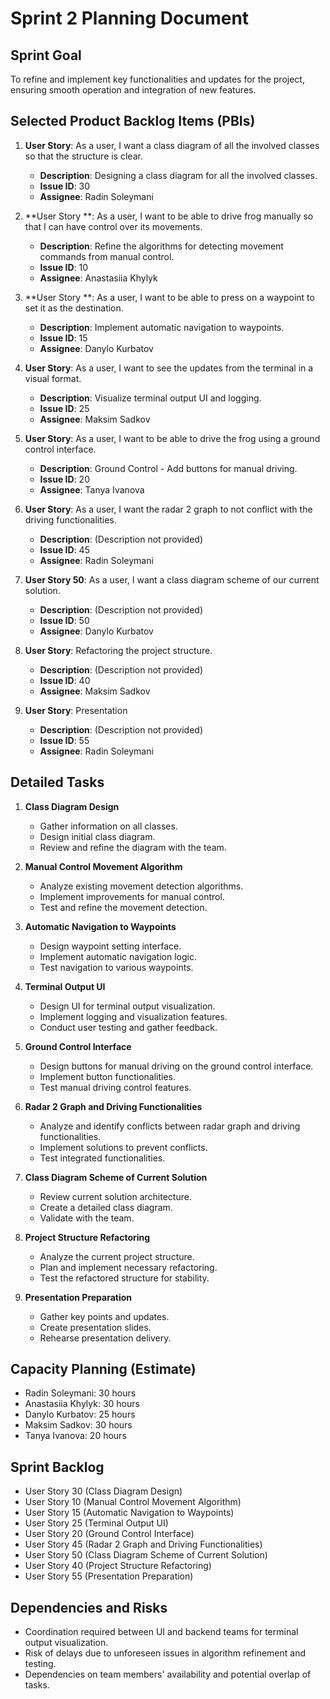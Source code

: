 
# Sprint 2 Planning Document

## Sprint Goal
To refine and implement key functionalities and updates for the project, ensuring smooth operation and integration of new features.

## Selected Product Backlog Items (PBIs)
1. **User Story**: As a user, I want a class diagram of all the involved classes so that the structure is clear.
   - **Description**: Designing a class diagram for all the involved classes.
   - **Issue ID**: 30
   - **Assignee**: Radin Soleymani

2. **User Story **: As a user, I want to be able to drive frog manually so that I can have control over its movements.
   - **Description**: Refine the algorithms for detecting movement commands from manual control.
   - **Issue ID**: 10
   - **Assignee**: Anastasiia Khylyk

3. **User Story **: As a user, I want to be able to press on a waypoint to set it as the destination.
   - **Description**: Implement automatic navigation to waypoints.
   - **Issue ID**: 15
   - **Assignee**: Danylo Kurbatov

4. **User Story**: As a user, I want to see the updates from the terminal in a visual format.
   - **Description**: Visualize terminal output UI and logging.
   - **Issue ID**: 25
   - **Assignee**: Maksim Sadkov

5. **User Story**: As a user, I want to be able to drive the frog using a ground control interface.
   - **Description**: Ground Control - Add buttons for manual driving.
   - **Issue ID**: 20
   - **Assignee**: Tanya Ivanova

6. **User Story**: As a user, I want the radar 2 graph to not conflict with the driving functionalities.
   - **Description**: (Description not provided)
   - **Issue ID**: 45
   - **Assignee**: Radin Soleymani

7. **User Story 50**: As a user, I want a class diagram scheme of our current solution.
   - **Description**: (Description not provided)
   - **Issue ID**: 50
   - **Assignee**: Danylo Kurbatov

8. **User Story**: Refactoring the project structure.
   - **Description**: (Description not provided)
   - **Issue ID**: 40
   - **Assignee**: Maksim Sadkov

9. **User Story**: Presentation
   - **Description**: (Description not provided)
   - **Issue ID**: 55
   - **Assignee**: Radin Soleymani

## Detailed Tasks
1. **Class Diagram Design**
   - Gather information on all classes.
   - Design initial class diagram.
   - Review and refine the diagram with the team.
   
2. **Manual Control Movement Algorithm**
   - Analyze existing movement detection algorithms.
   - Implement improvements for manual control.
   - Test and refine the movement detection.
   
3. **Automatic Navigation to Waypoints**
   - Design waypoint setting interface.
   - Implement automatic navigation logic.
   - Test navigation to various waypoints.

4. **Terminal Output UI**
   - Design UI for terminal output visualization.
   - Implement logging and visualization features.
   - Conduct user testing and gather feedback.

5. **Ground Control Interface**
   - Design buttons for manual driving on the ground control interface.
   - Implement button functionalities.
   - Test manual driving control features.

6. **Radar 2 Graph and Driving Functionalities**
   - Analyze and identify conflicts between radar graph and driving functionalities.
   - Implement solutions to prevent conflicts.
   - Test integrated functionalities.

7. **Class Diagram Scheme of Current Solution**
   - Review current solution architecture.
   - Create a detailed class diagram.
   - Validate with the team.

8. **Project Structure Refactoring**
   - Analyze the current project structure.
   - Plan and implement necessary refactoring.
   - Test the refactored structure for stability.

9. **Presentation Preparation**
   - Gather key points and updates.
   - Create presentation slides.
   - Rehearse presentation delivery.

## Capacity Planning (Estimate)
- Radin Soleymani: 30 hours
- Anastasiia Khylyk: 30 hours
- Danylo Kurbatov: 25 hours
- Maksim Sadkov: 30 hours
- Tanya Ivanova: 20 hours

## Sprint Backlog
- User Story 30 (Class Diagram Design)
- User Story 10 (Manual Control Movement Algorithm)
- User Story 15 (Automatic Navigation to Waypoints)
- User Story 25 (Terminal Output UI)
- User Story 20 (Ground Control Interface)
- User Story 45 (Radar 2 Graph and Driving Functionalities)
- User Story 50 (Class Diagram Scheme of Current Solution)
- User Story 40 (Project Structure Refactoring)
- User Story 55 (Presentation Preparation)

## Dependencies and Risks
- Coordination required between UI and backend teams for terminal output visualization.
- Risk of delays due to unforeseen issues in algorithm refinement and testing.
- Dependencies on team members' availability and potential overlap of tasks.